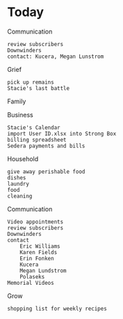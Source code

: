 # Today

Communication

    review subscribers
    Downwinders
    contact: Kucera, Megan Lunstrom


Grief

    pick up remains
    Stacie's last battle

Family


Business

    Stacie's Calendar
    import User ID.xlsx into Strong Box
    billing spreadsheet
    Sedera payments and bills

Household

    give away perishable food
    dishes
    laundry
    food
    cleaning

Communication

    Video appointments
    review subscribers
    Downwinders
    contact 
        Eric Williams
        Karen Fields
        Erin Fonken
        Kucera
        Megan Lundstrom
        Polaseks
    Memorial Videos

Grow

    shopping list for weekly recipes

